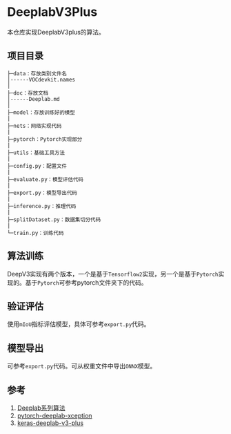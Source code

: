 # DeeplabV3Plus

本仓库实现DeeplabV3plus的算法。

## 项目目录
```
├─data：存放类别文件名
│------VOCdevkit.names
│
├─doc：存放文档
│------Deeplab.md
│      
├─model：存放训练好的模型
|
├─nets：网络实现代码
|
├─pytorch：Pytorch实现部分
|
├─utils：基础工具方法
|
├─config.py：配置文件
|
├─evaluate.py：模型评估代码
|
├─export.py：模型导出代码
|
├─inference.py：推理代码
|
├─splitDataset.py：数据集切分代码
|
└─train.py：训练代码
```

## 算法训练

DeepV3实现有两个版本，一个是基于`Tensorflow2`实现，另一个是基于`Pytorch`实现的。基于`Pytorch`可参考pytorch文件夹下的代码。


## 验证评估

使用`mIoU`指标评估模型，具体可参考`export.py`代码。


## 模型导出

可参考`export.py`代码。可从权重文件中导出`ONNX`模型。


## 参考

1. [Deeplab系列算法](./doc/Deeplab.md)
2. [pytorch-deeplab-xception](https://github.com/jfzhang95/pytorch-deeplab-xception)
3. [keras-deeplab-v3-plus](https://github.com/bonlime/keras-deeplab-v3-plus)